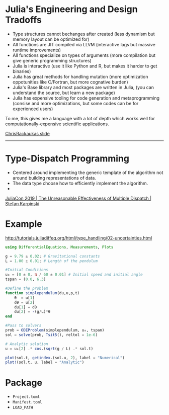 # Julia's Engineering and Design Tradoffs

- Type structures cannot bechanges after created (less dynamism but memory layout can be optimized for)
- All functions are JIT compiled via LLVM (interactive lags but massive runtime improvements)
- All functions specialize on types of arguments (more compilation but give generic programming structures)
- Julia is interactive (use it like Python and R, but makes it harder to get binaries)
- Julia has great methods for handling mutation (more optimization oppotunities like C/Fortran, but more cognative burden)
- Julia's Base library and most packages are written in Julia, (you can understand the source, but learn a new package)
- Julia has expensive tooling for code generation and metaprogramming (consise and more optimizations, but some codes can be for experienced users)

To me, this gives me a language with a lot of depth which works well for computationally-expensive scientific
applications.

[ChrisRackaukas slide](https://www.youtube.com/watch?v=zJ3R6vOhibA&feature=em-uploademail) 

---

# Type-Dispatch Programming

- Centered around implementing the generic template of the algorithm not around
building representations of data.
- The data type choose how to efficiently implement the algorithm.
- 

[JuliaCon 2019 | The Unreasonable Effectiveness of Multiple Dispatch | Stefan Karpinski](https://youtu.be/kc9HwsxE1OY)


# Example 

http://tutorials.juliadiffeq.org/html/type_handling/02-uncertainties.html

```julia
using DifferentialEquations, Measurements, Plots

g = 9.79 ± 0.02; # Gravitational constants
L = 1.00 ± 0.01; # Length of the pendulum

#Initial Conditions
u₀ = [0 ± 0, π / 60 ± 0.01] # Initial speed and initial angle
tspan = (0.0, 6.3)

#Define the problem
function simplependulum(du,u,p,t)
    θ  = u[1]
    dθ = u[2]
    du[1] = dθ
    du[2] = -(g/L)*θ
end

#Pass to solvers
prob = ODEProblem(simplependulum, u₀, tspan)
sol = solve(prob, Tsit5(), reltol = 1e-6)

# Analytic solution
u = u₀[2] .* cos.(sqrt(g / L) .* sol.t)

plot(sol.t, getindex.(sol.u, 2), label = "Numerical")
plot!(sol.t, u, label = "Analytic")
```

# Package

- `Project.toml`
- `Manifest.toml`
- `LOAD_PATH`


